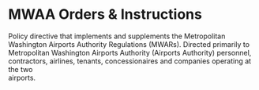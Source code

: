 # MWAA Orders & Instructions

Policy directive that implements and supplements the Metropolitan Washington Airports Authority Regulations \(MWARs\). Directed primarily to Metropolitan Washington Airports Authority \(Airports Authority\) personnel, contractors, airlines, tenants, concessionaires and companies operating at the two  
airports.

